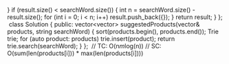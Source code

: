 }
if (result.size() < searchWord.size()) {
int n = searchWord.size() - result.size();
for (int i = 0; i < n; i++)
result.push_back({});
}
return result;
}
};
​
class Solution {
public:
vector<vector<string>> suggestedProducts(vector<string>& products, string searchWord) {
sort(products.begin(), products.end());
Trie trie;
for (auto product: products)
trie.insert(product);
return trie.search(searchWord);
}
};
​
// TC: O(n*m*log(n))
// SC: O(sum(len(products[i])) * max(len(products[i])))
```